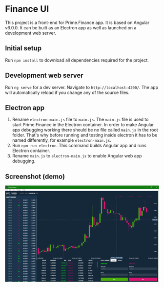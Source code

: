 # Finance UI

This project is a front-end for Prime.Finance app. It is based on Angular v6.0.0.
It can be built as an Electron app as well as launched on a development web server.

## Initial setup

Run `npm install` to download all dependencies required for the project.

## Development web server

Run `ng serve` for a dev server. Navigate to `http://localhost:4200/`. The app will automatically reload if you change any of the source files.

## Electron app

1. Rename `electron-main.js` file to `main.js`. 
The `main.js` file is used to start Prime.Finance in the Electron container. In order to make Angular app debugging working there should be no file called `main.js` in the root folder. That's why before running and testing inside electron it has to be named differently, for example `electron-main.js`.
2. Run `npm run electron`.
This command builds Angular app and runs Electron container.
3. Rename `main.js` to `electron-main.js` to enable Angular web app debugging.

## Screenshot (demo)

![Prime.Finance demo inside Electron container](https://raw.githubusercontent.com/hitchhiker/prime/master/Ext/Prime.Finance.Client/finance-ui/sc-electron-1.png)
